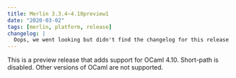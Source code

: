 ```yaml
---
title: Merlin 3.3.4~4.10preview1
date: "2020-03-02"
tags: [merlin, platform, release]
changelog: |
  Oops, we went looking but didn't find the changelog for this release 🙈
---
```


This is a preview release that adds support for OCaml 4.10.
Short-path is disabled.  Other versions of OCaml are not supported.
